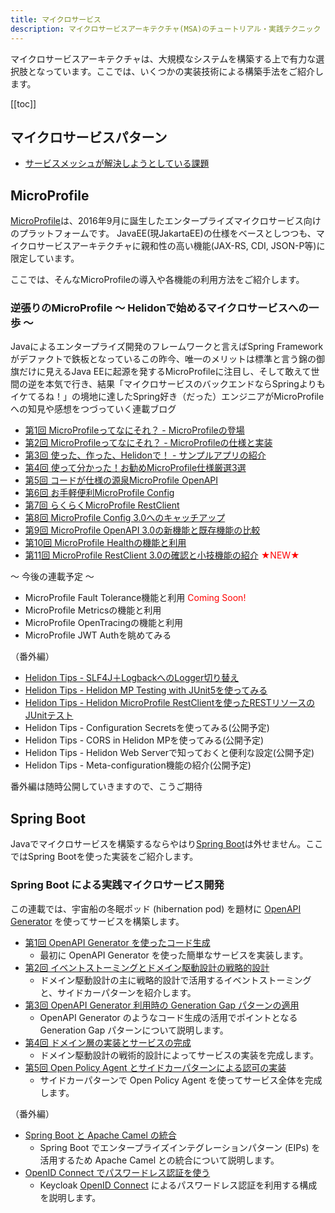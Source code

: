 ```yaml
---
title: マイクロサービス
description: マイクロサービスアーキテクチャ(MSA)のチュートリアル・実践テクニック
---
```


マイクロサービスアーキテクチャは、大規模なシステムを構築する上で有力な選択肢となっています。ここでは、いくつかの実装技術による構築手法をご紹介します。

[[toc]]

## マイクロサービスパターン

- [サービスメッシュが解決しようとしている課題](/blogs/2022/05/17/servicemesh/)

## MicroProfile
[MicroProfile](https://microprofile.io/)は、2016年9月に誕生したエンタープライズマイクロサービス向けのプラットフォームです。
JavaEE(現JakartaEE)の仕様をベースとしつつも、マイクロサービスアーキテクチャに親和性の高い機能(JAX-RS, CDI, JSON-P等)に限定しています。

ここでは、そんなMicroProfileの導入や各機能の利用方法をご紹介します。


### 逆張りのMicroProfile ～ Helidonで始めるマイクロサービスへの一歩 ～
Javaによるエンタープライズ開発のフレームワークと言えばSpring Frameworkがデファクトで鉄板となっているこの昨今、唯一のメリットは標準と言う錦の御旗だけに見えるJava EEに起源を発するMicroProfileに注目し、そして敢えて世間の逆を本気で行き、結果「マイクロサービスのバックエンドならSpringよりもイケてるね！」の境地に達したSpring好き（だった）エンジニアがMicroProfileへの知見や感想をつづっていく連載ブログ

- [第1回 MicroProfileってなにそれ？ - MicroProfileの登場](/msa/mp/cntrn01-what-mp/)
- [第2回 MicroProfileってなにそれ？ - MicroProfileの仕様と実装](/msa/mp/cntrn02-what-mp/)
- [第3回 使った、作った、Helidonで！ - サンプルアプリの紹介](/msa/mp/cntrn03-sampleapp-helidon/)
- [第4回 使って分かった！お勧めMicroProfile仕様厳選3選](/msa/mp/cntrn04-spec-ranking/)
- [第5回 コードが仕様の源泉MicroProfile OpenAPI](/msa/mp/cntrn05-mp-openapi/)
- [第6回 お手軽便利MicroProfile Config](/msa/mp/cntrn06-mp-config/)
- [第7回 らくらくMicroProfile RestClient](/msa/mp/cntrn07-mp-restclient/)
- [第8回 MicroProfile Config 3.0へのキャッチアップ](/msa/mp/cntrn08-mp-config3/)
- [第9回 MicroProfile OpenAPI 3.0の新機能と既存機能の比較](/msa/mp/cntrn09-mp-openapi3/)
- [第10回 MicroProfile Healthの機能と利用](/msa/mp/cntrn10-mp-health/)
- [第11回 MicroProfile RestClient 3.0の確認と小技機能の紹介](/msa/mp/cntrn11-mp-restclient3/) <span style="color: red;">★NEW★</span>

～ 今後の連載予定 ～
- MicroProfile Fault Tolerance機能と利用 <span style="color:red">Coming Soon!</span>
- MicroProfile Metricsの機能と利用
- MicroProfile OpenTracingの機能と利用
- MicroProfile JWT Authを眺めてみる

（番外編）
- [Helidon Tips - SLF4J＋LogbackへのLogger切り替え](/msa/mp/ext01-helidon-logback/)
- [Helidon Tips - Helidon MP Testing with JUnit5を使ってみる](/msa/mp/ext02-helidon-testing/)
- [Helidon Tips - Helidon MicroProfile RestClientを使ったRESTリソースのJUnitテスト](/msa/mp/ext03-helidon-rest-testing)
- Helidon Tips - Configuration Secretsを使ってみる(公開予定)
- Helidon Tips - CORS in Helidon MPを使ってみる(公開予定)
- Helidon Tips - Helidon Web Serverで知っておくと便利な設定(公開予定)
- Helidon Tips - Meta-configuration機能の紹介(公開予定)

番外編は随時公開していきますので、こうご期待

## Spring Boot
Javaでマイクロサービスを構築するならやはり[Spring Boot](https://spring.io/projects/spring-boot)は外せません。ここではSpring Bootを使った実装をご紹介します。

### Spring Boot による実践マイクロサービス開発
この連載では、宇宙船の冬眠ポッド (hibernation pod) を題材に [OpenAPI Generator](https://openapi-generator.tech/) を使ってサービスを構築します。

- [第1回 OpenAPI Generator を使ったコード生成](/blogs/2022/06/04/openapi-generator-1/)
  - 最初に OpenAPI Generator を使った簡単なサービスを実装します。
- [第2回 イベントストーミングとドメイン駆動設計の戦略的設計](/blogs/2022/06/09/openapi-generator-2/)
  - ドメイン駆動設計の主に戦略的設計で活用するイベントストーミングと、サイドカーパターンを紹介します。
- [第3回 OpenAPI Generator 利用時の Generation Gap パターンの適用](/blogs/2022/06/17/openapi-generator-3/)
  - OpenAPI Generator のようなコード生成の活用でポイントとなる Generation Gap パターンについて説明します。
- [第4回 ドメイン層の実装とサービスの完成](/blogs/2022/06/24/openapi-generator-4/)
  - ドメイン駆動設計の戦術的設計によってサービスの実装を完成します。
- [第5回 Open Policy Agent とサイドカーパターンによる認可の実装](/blogs/2022/07/01/openapi-generator-5/)
  - サイドカーパターンで Open Policy Agent を使ってサービス全体を完成します。

（番外編）
- [Spring Boot と Apache Camel の統合](/blogs/2022/06/12/spring-boot-with-apache-camel-integration/)
  - Spring Boot でエンタープライズインテグレーションパターン (EIPs) を活用するため Apache Camel との統合について説明します。
- [OpenID Connect でパスワードレス認証を使う](/blogs/2022/06/23/webauthn-3/)
  - Keycloak [OpenID Connect](https://openid.net/specs/openid-connect-core-1_0.html) によるパスワードレス認証を利用する構成を説明します。 
